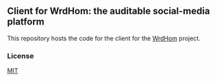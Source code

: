 ## Client for WrdHom: the auditable social-media platform

This repository hosts the code for the client for the [WrdHom](https://github.com/chrlyz/wrdhom_contracts) project.

### License

[MIT](LICENSE)

